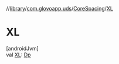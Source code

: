 //[library](../../../index.md)/[com.glovoapp.uds](../index.md)/[CoreSpacing](index.md)/[XL](-x-l.md)

# XL

[androidJvm]\
val [XL](-x-l.md): [Dp](https://developer.android.com/reference/kotlin/androidx/compose/ui/unit/Dp.html)
